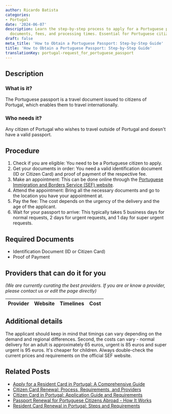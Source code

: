 ```yaml
---
author: Ricardo Batista
categories:
- Portugal
date: '2024-06-07'
description: Learn the step-by-step process to apply for a Portuguese passport, required
  documents, fees, and processing times. Essential for Portuguese citizens.
draft: false
meta_title: 'How to Obtain a Portuguese Passport: Step-by-Step Guide'
title: 'How to Obtain a Portuguese Passport: Step-by-Step Guide'
translationKey: portugal-request_for_portuguese_passport
---
```


## Description
### What is it?
The Portuguese passport is a travel document issued to citizens of Portugal, which enables them to travel internationally.
### Who needs it?
Any citizen of Portugal who wishes to travel outside of Portugal and doesn't have a valid passport.

## Procedure
1. Check if you are eligible: You need to be a Portuguese citizen to apply.
2. Get your documents in order: You need a valid identification document (ID or Citizen Card) and proof of payment of the respective fee.
3. Make an appointment: This can be done online through the [Portuguese Immigration and Borders Service (SEF) website](https://www.sef.pt/pt/Pages/pre-marcacao-online.aspx). 
4. Attend the appointment: Bring all the necessary documents and go to the location you have your appointment at.
5. Pay the fee: The cost depends on the urgency of the delivery and the age of the applicant.
6. Wait for your passport to arrive: This typically takes 5 business days for normal requests, 2 days for urgent requests, and 1 day for super urgent requests.

## Required Documents
- Identification Document (ID or Citizen Card)
- Proof of Payment

## Providers that can do it for you

_(We are currently curating the best providers. If you are or know a provider, please contact us or edit the page directly)_

| Provider        |     Website     |     Timelines    |       Cost      |
| :-------------: | :-------------: |  :-------------: | :-------------: |

## Additional details
The applicant should keep in mind that timings can vary depending on the demand and regional differences. Second, the costs can vary - normal delivery for an adult is approximately 65 euros, urgent is 85 euros and super urgent is 95 euros. It's cheaper for children. Always double-check the current prices and requirements on the official SEF website.
## Related Posts

- [Apply for a Resident Card in Portugal: A Comprehensive Guide](https://tramitit.com/guides/portugal/request_for_resident_card_for_foreign_citizens/)
- [Citizen Card Renewal: Process, Requirements, and Providers](https://tramitit.com/guides/portugal/renewal_of_citizen_card/)
- [Citizen Card in Portugal: Application Guide and Requirements](https://tramitit.com/guides/portugal/request_for_citizen_card/)
- [Passport Renewal for Portuguese Citizens Abroad - How It Works](https://tramitit.com/guides/portugal/passport_renewal/)
- [Resident Card Renewal in Portugal: Steps and Requirements](https://tramitit.com/guides/portugal/renewal_of_resident_card_for_foreign_citizens/)